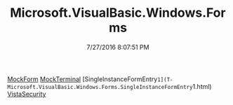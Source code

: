 ﻿---
title: Microsoft.VisualBasic.Windows.Forms
date: 7/27/2016 8:07:51 PM
---

[MockForm](T-Microsoft.VisualBasic.Windows.Forms.MockForm.html)
[MockTerminal](T-Microsoft.VisualBasic.Windows.Forms.MockTerminal.html)
[SingleInstanceFormEntry`1](T-Microsoft.VisualBasic.Windows.Forms.SingleInstanceFormEntry`1.html)
[VistaSecurity](T-Microsoft.VisualBasic.Windows.Forms.VistaSecurity.html)
